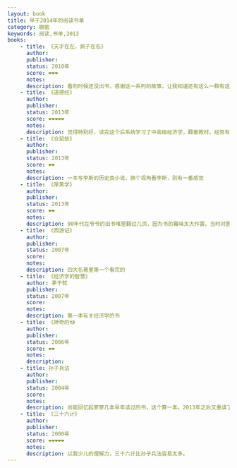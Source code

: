 ```yaml
---
layout: book
title: 早于2014年的阅读书单
category: 橱窗
keywords: 阅读,书单,2013
books:
    - title: 《天才在左，疯子在右》
      author:
      publisher:
      status: 2010年
      score: ❤❤❤
      notes:
      description: 看的时候还没出书，感谢这一系列的故事，让我知道还有这么一群有这种心理状态的人。
    - title: 《道德经》
      author:
      publisher:
      status: 2013年
      score: ❤❤❤❤❤
      notes:
      description: 觉得特别好，读完这个后系统学习了中高级经济学，翻着教材，经常有“他们说的不是一回事吗？”的感觉
    - title: 《仓鼠劫》
      author:
      publisher:
      status: 2013年
      score: ❤❤
      notes:
      description: 一本写李斯的历史类小说，换个视角看李斯，别有一番感觉
    - title: 《厚黑学》
      author:
      publisher:
      status: 2013年
      score: ❤❤
      notes:
      description: 90年代在爷爷的旧书堆里翻过几页，因为书的霉味太大作罢，当时对圈圈的理论印象深刻。研一读完了整本书，一句话证明自己读过这本书：“李宗吾这人太坏了，教人厚黑学，我不知道这个人，也没读过这本书”
    - title: 《西游记》
      author:
      publisher:
      status: 2007年
      score:
      notes:
      description: 四大名著里第一个看完的
    - title: 《经济学的智慧》
      author: 茅于轼
      publisher:
      status: 2007年
      score:
      notes:
      description: 第一本有关经济学的书
    - title: 《神奇的π》
      author:
      publisher:
      status: 2006年
      score: ❤❤
      notes:
      description:
    - title: 孙子兵法
      author:
      publisher:
      status: 2004年
      score:
      notes:
      description: 尚能回忆起寥寥几本早年读过的书，这个算一本。2013年之后又重读了几遍，有了新的认识。
    - title: 《三十六计》
      author:
      publisher:
      status: 2000年
      score: ❤❤❤❤❤
      notes:
      description: 以我少儿的理解力，三十六计比孙子兵法容易太多。
---
```

